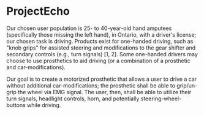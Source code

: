 # ProjectEcho

Our chosen user population is 25- to 40-year-old hand amputees (specifically those missing the left hand), in Ontario, with a driver's license; our chosen task is driving. Products exist for one-handed driving, such as "knob grips" for assisted steering and modifications to the gear shifter and secondary controls (e.g., turn signals) [1, 2]. Some one-handed drivers may choose to use prosthetics to aid driving (or a combination of a prosthetic and car-modifications). 

Our goal is to create a motorized prosthetic that allows a user to drive a car without additional car-modifications; the prosthetic shall be able to grip/un-grip the wheel via EMG signal. The user, then, shall be able to utilize their turn signals, headlight controls, horn, and potentially steering-wheel-buttons while driving.